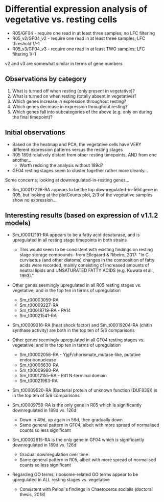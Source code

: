 # Differential expression analysis of vegetative vs. resting cells

* R05/GF04 - require one read in at least three samples; no LFC filtering
* R05_v2/GF04_v2 - require one read in at least three samples; LFC threshold 1/-1
* R05_v3/GF04_v3 - require one read in at least TWO samples; LFC filtering 1/-1

v2 and v3 are somewhat similar in terms of gene numbers

## Observations by category

1. What is turned off when resting (only present in vegetative)?
2. What is turned on when resting (totally absent in vegetative)?
3. Which genes increase in expression throughout resting?
4. Which genes decrease in expression throughout resting?
5. Which genes fall into subcategories of the above (e.g. only on during the final timepoint)?


## Initial observations

* Based on the heatmap and PCA, the vegetative cells have VERY different expression patterns versus the resting stages
* R05 189d relatively distant from other resting timepoints, AND from one another...
  * Worth redoing the analysis without 189d?
* GF04 resting stages seem to cluster together rather more cleanly...

Some concerns; looking at downregulated-in-resting genes...
* Sm_t00017228-RA appears to be the top downregulated-in-56d gene in R05, but looking at the plotCounts plot, 2/3 of the vegetative
  samples show no expression...

## Interesting results (based on expression of v1.1.2 models)

* Sm_t00012191-RA appears to be a fatty acid desaturase, and is upregulated in all resting stage timepoints in both strains
  * This would seem to be consistent with existing findings on resting stage storage compounds- from Ellegaard & Ribeiro, 2017:
    "In C. curvisetus (and other diatoms) changes in the composition of fatty acids were recorded,
     mainly consisting of increased amounts of neutral lipids and UNSATURATED FATTY ACIDS (e.g. Kuwata et al., 1993)."

* Other genes seemingly upregulated in all R05 resting stages vs. vegetative, and in the top ten in terms of upregulation
  * Sm_t00003059-RA
  * Sm_t00009227-RA
  * Sm_t00018719-RA - PA14
  * Sm_t00021541-RA
* Sm_t00009316-RA (heat shock factor) and Sm_t00019204-RA (chitin synthase activity) are both in the top ten of 5/6 comparisons

* Other genes seemingly upregulated in all GF04 resting stages vs. vegetative, and in the top ten in terms of upregulation
  * Sm_t00002056-RA - YjgF/chorismate_mutase-like, putative endoribonuclease
  * Sm_t00006630-RA
  * Sm_t00009980-RA
  * Sm_t00012155-RA - Rit1 N-terminal domain
  * Sm_t00021963-RA
* Sm_t00009520-RA (Bacterial protein of unknown function (DUF839)) is in the top ten of 5/6 comparisons

* Sm_t00009759-RA is the only gene in R05 which is significantly downregulated in 189d vs. 126d
  * Down in 49d, up again in 56d, then gradually down
  * Same general pattern in GF04, albeit with more spread of normalised counts so less significant
* Sm_t00002815-RA is the only gene in GF04 which is significantly downregulated in 189d vs. 126d
  * Gradual downregulation over time
  * Same general pattern in R05, albeit with more spread of normalised counts so less significant


* Regarding GO terms, ribosome-related GO terms appear to be upregulated in ALL resting stages vs. vegetative
  * Consistent with Pelosi's findings in Chaetoceros socialis (doctoral thesis, 2018)
